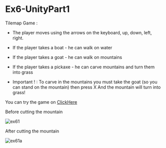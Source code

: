 # Ex6-UnityPart1

Tilemap Game :
* The player moves using the arrows on the keyboard, up, down, left, right.
* If the player takes a boat - he can walk on water
* If the player takes a goat - he can walk on mountains
* If the player takes a pickaxe - he can carve mountains and turn them into grass

* Important ! : To carve in the mountains you must take the goat (so you can stand on the mountain) then press X
And the mountain will turn into grass!

You can try the game on [ClickHere](https://liron02319.itch.io/ex6-unitypart1)

Before cutting the mountain

![ex61](https://github.com/L-DevelopGame/Ex6-unityPart1/assets/57791415/9b9bf22a-aeb2-4cb8-8eda-375bd6628960)

After cutting the mountain

![ex61a](https://github.com/L-DevelopGame/Ex6-unityPart1/assets/57791415/40b1a5ba-c6d4-480c-bdae-c3a460d90220)



